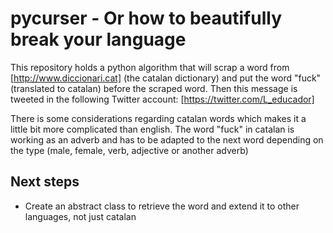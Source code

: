 # pycurser - Or how to beautifully break your language
This repository holds a python algorithm that will scrap a word from [http://www.diccionari.cat] (the catalan 
dictionary) and put the word "fuck" (translated to catalan) before the scraped word. Then this message is 
tweeted in the following Twitter account: [https://twitter.com/L_educador]

There is some considerations regarding catalan words which makes it a little bit more complicated than english.
The word "fuck" in catalan is working as an adverb and has to be adapted to the next word depending on the type (male, 
female, verb, adjective or another adverb)

## Next steps
* Create an abstract class to retrieve the word and extend it to other languages, not just catalan